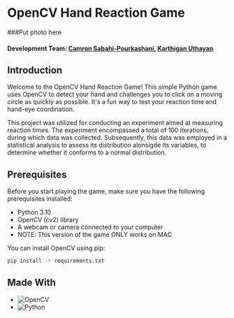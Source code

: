 # OpenCV Hand Reaction Game

###Put photo here

#### Development Team: [Camron Sabahi-Pourkashani](https://github.com/csabahi),  [Karthigan Uthayan](https://github.com/KarthiU)

## Introduction

Welcome to the OpenCV Hand Reaction Game! This simple Python game uses OpenCV to detect your hand and challenges you to click on a moving circle as quickly as possible. It's a fun way to test your reaction time and hand-eye coordination.

This project was utilized for conducting an experiment aimed at measuring reaction times. The experiment encompassed a total of 100 iterations, during which data was collected. Subsequently, this data was employed in a statistical analysis to assess its distribution alonsigde its variables, to determine whether it conforms to a normal distribution. 

## Prerequisites

Before you start playing the game, make sure you have the following prerequisites installed:

- Python 3.10
- OpenCV (cv2) library
- A webcam or camera connected to your computer
- NOTE: This version of the game ONLY works on MAC

You can install OpenCV using pip:

```bash
pip install -r requirements.txt
```
## Made With 
* ![OpenCV](https://img.shields.io/badge/opencv-%23white.svg?style=for-the-badge&logo=opencv&logoColor=white)
* ![Python](https://img.shields.io/badge/python-3670A0?style=for-the-badge&logo=python&logoColor=ffdd54)
